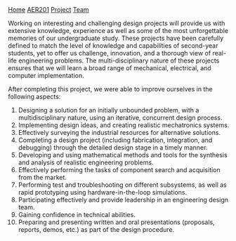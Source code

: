 <link rel="stylesheet" type="text/css" href="theme.css">

<div class="sidenav">
  <a href="../../">Home</a>
  <a href="../../Website/AER201_Engineering_Design">AER201</a>
  <a href="../../Website/Project">Project</a>
  <a href="../../Website/Team">Team</a>
</div>

Working on interesting and challenging design projects will provide us with extensive knowledge, experience as well as some of the most unforgettable memories of our undergraduate study. These projects have been carefully defined to match the level of knowledge and capabilities of second-year students, yet to offer us challenge, innovation, and a thorough view of real-life engineering problems. The multi-disciplinary nature of these projects ensures that we will learn a broad range of mechanical, electrical, and computer implementation.

After completing this project, we were able to improve ourselves in the following aspects:
1. Designing a solution for an initially unbounded problem, with a multidisciplinary nature, using an iterative, concurrent design process.
2. Implementing design ideas, and creating realistic mechatronics systems.
3. Effectively surveying the industrial resources for alternative solutions.
4. Completing a design project (including fabrication, integration, and debugging) through the detailed design stage in a timely manner.
5. Developing and using mathematical methods and tools for the synthesis and analysis of realistic engineering problems.
6. Effectively performing the tasks of component search and acquisition from the market.
7. Performing test and troubleshooting on different subsystems, as well as rapid prototyping using hardware-in-the-loop simulations.
8. Participating effectively and provide leadership in an engineering design team.
9. Gaining confidence in technical abilities.
10. Preparing and presenting written and oral presentations (proposals, reports, demos, etc.) as part of the design procedure.
